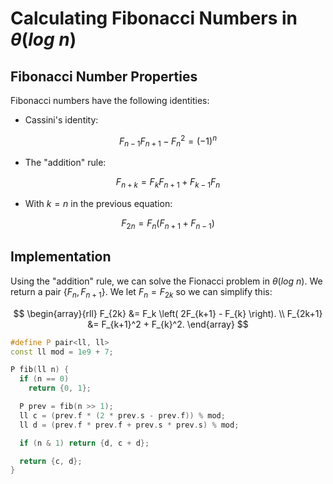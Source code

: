 # Calculating Fibonacci Numbers in $\theta(log \ n)$

## Fibonacci Number Properties

Fibonacci numbers have the following identities:

-   Cassini's identity:

$$F_{n - 1}F_{n + 1} - F_n^2 = (-1)^n$$

-   The "addition" rule:

$$F_{n+k} = F_k F_{n+1} + F_{k-1} F_n$$

-   With $k = n$ in the previous equation:

$$F_{2n} = F_n (F_{n+1} + F_{n-1})$$

## Implementation

Using the "addition" rule, we can solve the Fionacci problem in $\theta(log \ n)$. We return a pair $\{F_n, F_{n + 1}\}$. We let $F_n = F_{2k}$ so we can simplify this:

$$
\begin{array}{rll}
                        F_{2k} &= F_k \left( 2F_{k+1} - F_{k} \right). \\
                        F_{2k+1} &= F_{k+1}^2 + F_{k}^2.
\end{array}
$$

```cpp
#define P pair<ll, ll>
const ll mod = 1e9 + 7;

P fib(ll n) {
  if (n == 0)
    return {0, 1};

  P prev = fib(n >> 1);
  ll c = (prev.f * (2 * prev.s - prev.f)) % mod;
  ll d = (prev.f * prev.f + prev.s * prev.s) % mod;

  if (n & 1) return {d, c + d};

  return {c, d};
}
```
